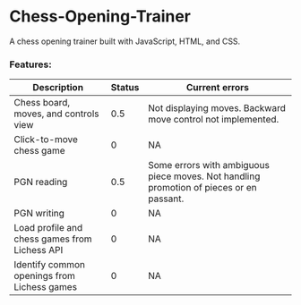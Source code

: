 # Chess-Opening-Trainer
A chess opening trainer built with JavaScript, HTML, and CSS.

### Features:
 Description | Status | Current errors
 --- | --- | --- |
 Chess board, moves, and controls view | 0.5 | Not displaying moves. Backward move control not implemented. 
 Click-to-move chess game | 0 | NA
 PGN reading | 0.5 | Some errors with ambiguous piece moves. Not handling promotion of pieces or en passant.
 PGN writing | 0 | NA
 Load profile and chess games from Lichess API | 0 | NA
 Identify common openings from Lichess games | 0 | NA
